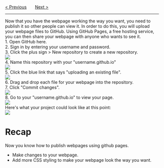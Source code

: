 <a href="/v4/Sentiment-Analysis/Making-Websites.md">&lt; Previous</a>
&nbsp;&nbsp;&nbsp;&nbsp;&nbsp;
<a href="/v4/Sentiment-Analysis/Understanding-Text.md">Next &gt;</a>
<hr>
Now that you have the webpage working the way you want, you need to publish it so other people can view it. In order to do this, you will upload your webpage files to GitHub. Using GitHub Pages, a free hosting service, you can then share your webpage with anyone who wants to see it.
<br>
1. Open GitHub here.
<br>
2. Sign in by entering your username and password.
<br>
3. Click the plus sign &gt; New repository to create a new repository.
<br>
<img src="https://i.imgur.com/OkzlF7b.png">
<br>
4. Name this repository with your "username.github.io"
<br>
<img src="https://i.imgur.com/HjRGLpd.png">
<br>
5. Click the blue link that says "uploading an existing file".
<br>
<img src="https://i.imgur.com/Rc5TwcY.jpg">
<br>
6. Drag and drop each file for your webpage into the repository.
<br>
7. Click "Commit changes".
<br>
<img src="https://i.imgur.com/Fs084Xh.png">
<br>
8. Go to your "username.github.io" to view your page.
<br>
<img src="https://i.imgur.com/DDn16uA.jpg">
<br>
Here's what your project could look like at this point:
<br>
<img src="https://i.imgur.com/DDn16uA.jpg">
<h1>Recap</h1>
Now you know how to publish webpages using github pages.
<ul>
  <li>Make changes to your webpage.</li>
  <li>Add more CSS styling to make your webpage look the way you want.</li>
</ul>
